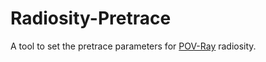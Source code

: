 # Radiosity-Pretrace

A tool to set the pretrace parameters for [POV-Ray](https://www.povray.org/) radiosity.
